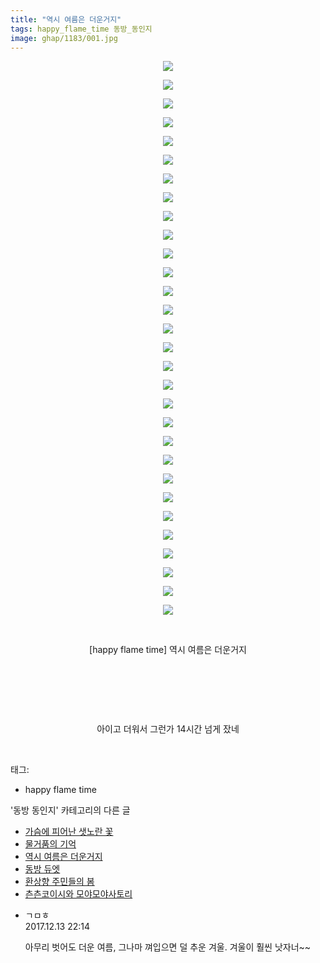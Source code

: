 ```yaml
---
title: "역시 여름은 더운거지"
tags: happy_flame_time 동방_동인지
image: ghap/1183/001.jpg
---
```

<div class="article">
<p style="text-align: center; clear: none; float: none;"><img src="{{ site.nasurl }}/ghap/1183/001.jpg"/></p>
<p style="text-align: center; clear: none; float: none;"><img src="{{ site.nasurl }}/ghap/1183/002.jpg"/></p>
<p style="text-align: center; clear: none; float: none;"><img src="{{ site.nasurl }}/ghap/1183/003.jpg"/></p>
<p style="text-align: center; clear: none; float: none;"><img src="{{ site.nasurl }}/ghap/1183/004.jpg"/></p>
<p style="text-align: center; clear: none; float: none;"><img src="{{ site.nasurl }}/ghap/1183/005.jpg"/></p>
<p style="text-align: center; clear: none; float: none;"><img src="{{ site.nasurl }}/ghap/1183/006.jpg"/></p>
<p style="text-align: center; clear: none; float: none;"><img src="{{ site.nasurl }}/ghap/1183/007.jpg"/></p>
<p style="text-align: center; clear: none; float: none;"><img src="{{ site.nasurl }}/ghap/1183/008.jpg"/></p>
<p style="text-align: center; clear: none; float: none;"><img src="{{ site.nasurl }}/ghap/1183/009.jpg"/></p>
<p style="text-align: center; clear: none; float: none;"><img src="{{ site.nasurl }}/ghap/1183/010.jpg"/></p>
<p style="text-align: center; clear: none; float: none;"><img src="{{ site.nasurl }}/ghap/1183/011.jpg"/></p>
<p style="text-align: center; clear: none; float: none;"><img src="{{ site.nasurl }}/ghap/1183/012.jpg"/></p>
<p style="text-align: center; clear: none; float: none;"><img src="{{ site.nasurl }}/ghap/1183/013.jpg"/></p>
<p style="text-align: center; clear: none; float: none;"><img src="{{ site.nasurl }}/ghap/1183/014.jpg"/></p>
<p style="text-align: center; clear: none; float: none;"><img src="{{ site.nasurl }}/ghap/1183/015.jpg"/></p>
<p style="text-align: center; clear: none; float: none;"><img src="{{ site.nasurl }}/ghap/1183/016.jpg"/></p>
<p style="text-align: center; clear: none; float: none;"><img src="{{ site.nasurl }}/ghap/1183/017.jpg"/></p>
<p style="text-align: center; clear: none; float: none;"><img src="{{ site.nasurl }}/ghap/1183/018.jpg"/></p>
<p style="text-align: center; clear: none; float: none;"><img src="{{ site.nasurl }}/ghap/1183/019.jpg"/></p>
<p style="text-align: center; clear: none; float: none;"><img src="{{ site.nasurl }}/ghap/1183/020.jpg"/></p>
<p style="text-align: center; clear: none; float: none;"><img src="{{ site.nasurl }}/ghap/1183/021.jpg"/></p>
<p style="text-align: center; clear: none; float: none;"><img src="{{ site.nasurl }}/ghap/1183/022.jpg"/></p>
<p style="text-align: center; clear: none; float: none;"><img src="{{ site.nasurl }}/ghap/1183/023.jpg"/></p>
<p style="text-align: center; clear: none; float: none;"><img src="{{ site.nasurl }}/ghap/1183/024.jpg"/></p>
<p style="text-align: center; clear: none; float: none;"><img src="{{ site.nasurl }}/ghap/1183/025.jpg"/></p>
<p style="text-align: center; clear: none; float: none;"><img src="{{ site.nasurl }}/ghap/1183/026.jpg"/></p>
<p style="text-align: center; clear: none; float: none;"><img src="{{ site.nasurl }}/ghap/1183/027.jpg"/></p>
<p style="text-align: center; clear: none; float: none;"><img src="{{ site.nasurl }}/ghap/1183/028.jpg"/></p>
<p style="text-align: center; clear: none; float: none;"><img src="{{ site.nasurl }}/ghap/1183/029.jpg"/></p>
<p style="text-align: center; clear: none; float: none;"><img src="{{ site.nasurl }}/ghap/1183/030.jpg"/></p>
<p style="text-align: center; clear: none; float: none;"><br/></p>
<p style="text-align: center; clear: none; float: none;">[happy flame time] 역시 여름은 더운거지</p>
<p style="text-align: center; clear: none; float: none;"><br/></p>
<p style="text-align: center; clear: none; float: none;"><br/></p>
<p style="text-align: center; clear: none; float: none;"><br/></p>
<p style="text-align: center; clear: none; float: none;">아이고 더워서 그런가 14시간 넘게 잤네</p>
<p><br/></p>
</div><div class="tagTrail">
<p>태그: </p>
<ul>
<li>happy flame time</li>
</ul>
</div><div class="another">
<p>'동방 동인지' 카테고리의 다른 글</p>
<ul>
<li><a href="/2016-07-28-ghap_1187">가슴에 피어난 샛노란 꽃</a></li>
<li><a href="/2016-07-28-ghap_1186">물거품의 기억</a></li>
<li><a href="/2016-07-28-ghap_1183">역시 여름은 더운거지</a></li>
<li><a href="/2016-07-28-ghap_1181">동방 듀엣</a></li>
<li><a href="/2016-07-28-ghap_1180">환상향 주민들의 봄</a></li>
<li><a href="/2016-07-28-ghap_1179">츤츤코이시와 모야모야사토리</a></li>
</ul>
</div><div class="cb_module cb_fluid">
<div class="cb_wrt cb_profile">
<div class="comment">
<ul>
<li class="cb_thumb_off" id="comment15151538">
<div class="cb_comment_area">
<div class="cb_info_area">
<div class="cb_section">
<span class="cb_nick_name">ㄱㅁㅎ</span>
</div>
<div class="cb_section">
<span class="cb_date">2017.12.13 22:14 </span>
</div>
</div>
<div class="cb_dsc_comment">
<p class="cb_dsc">
											아무리 벗어도 더운 여름, 그나마 껴입으면 덜 추운 겨울. 겨울이 훨씬 낫자너~~
										</p>
</div>
</div></li>
</ul>
</div>
</div><!-- commentList close -->
</div>
<br/>
<p id="refer"></p>
<br/>
